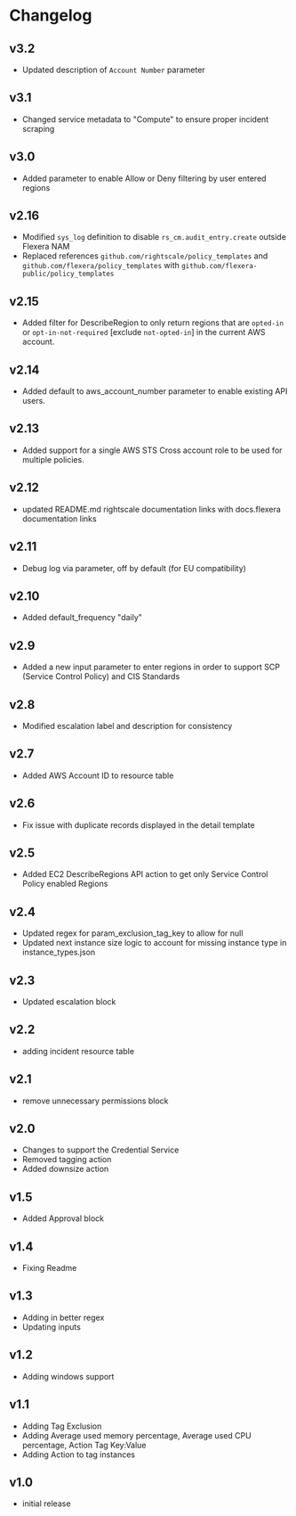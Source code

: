 # Changelog

## v3.2

- Updated description of `Account Number` parameter

## v3.1

- Changed service metadata to "Compute" to ensure proper incident scraping

## v3.0

- Added parameter to enable Allow or Deny filtering by user entered regions

## v2.16

- Modified `sys_log` definition to disable `rs_cm.audit_entry.create` outside Flexera NAM
- Replaced references `github.com/rightscale/policy_templates` and `github.com/flexera/policy_templates` with `github.com/flexera-public/policy_templates`

## v2.15

- Added filter for DescribeRegion to only return regions that are `opted-in` or `opt-in-not-required` [exclude `not-opted-in`] in the current AWS account.

## v2.14

- Added default to aws_account_number parameter to enable existing API users.

## v2.13

- Added support for a single AWS STS Cross account role to be used for multiple policies.

## v2.12

- updated README.md rightscale documentation links with docs.flexera documentation links

## v2.11

- Debug log via parameter, off by default (for EU compatibility)

## v2.10

- Added default_frequency "daily"

## v2.9

- Added a new input parameter to enter regions in order to support SCP (Service Control Policy) and CIS Standards

## v2.8

- Modified escalation label and description for consistency

## v2.7

- Added AWS Account ID to resource table

## v2.6

- Fix issue with duplicate records displayed in the detail template

## v2.5

- Added EC2 DescribeRegions API action to get only Service Control Policy enabled Regions

## v2.4

- Updated regex for param_exclusion_tag_key to allow for null
- Updated next instance size logic to account for missing instance type in instance_types.json

## v2.3

- Updated escalation block

## v2.2

- adding incident resource table

## v2.1

- remove unnecessary permissions block

## v2.0

- Changes to support the Credential Service
- Removed tagging action
- Added downsize action

## v1.5

- Added Approval block

## v1.4

- Fixing Readme

## v1.3

- Adding in better regex
- Updating inputs

## v1.2

- Adding windows support

## v1.1

- Adding Tag Exclusion
- Adding Average used memory percentage, Average used CPU percentage, Action Tag Key:Value
- Adding Action to tag instances

## v1.0

- initial release

